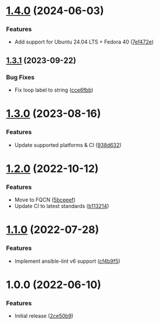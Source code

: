 # [1.4.0](https://github.com/de-it-krachten/ansible-role-sslh/compare/v1.3.1...v1.4.0) (2024-06-03)


### Features

* Add support for Ubuntu 24.04 LTS + Fedora 40 ([7ef472e](https://github.com/de-it-krachten/ansible-role-sslh/commit/7ef472e7e479bd02312ef47684dc8040ff7fb90f))

## [1.3.1](https://github.com/de-it-krachten/ansible-role-sslh/compare/v1.3.0...v1.3.1) (2023-09-22)


### Bug Fixes

* Fix loop label to string ([cce6fbb](https://github.com/de-it-krachten/ansible-role-sslh/commit/cce6fbb3a8d4de279a6d7537011dcf44ff246e21))

# [1.3.0](https://github.com/de-it-krachten/ansible-role-sslh/compare/v1.2.0...v1.3.0) (2023-08-16)


### Features

* Update supported platforms & CI ([938d632](https://github.com/de-it-krachten/ansible-role-sslh/commit/938d63206be51fcec0cdf965dd38af181e926482))

# [1.2.0](https://github.com/de-it-krachten/ansible-role-sslh/compare/v1.1.0...v1.2.0) (2022-10-12)


### Features

* Move to FQCN ([5bceeef](https://github.com/de-it-krachten/ansible-role-sslh/commit/5bceeef4d0df75a1caca537e7a4287e86604f281))
* Update CI to latest standards ([b113214](https://github.com/de-it-krachten/ansible-role-sslh/commit/b11321450ad65c129f8e728e03764d57b00c68b6))

# [1.1.0](https://github.com/de-it-krachten/ansible-role-sslh/compare/v1.0.0...v1.1.0) (2022-07-28)


### Features

* Implement ansible-lint v6 support ([cf4b9f5](https://github.com/de-it-krachten/ansible-role-sslh/commit/cf4b9f544b8569dd57fe23a7e6da2540d9a80f55))

# 1.0.0 (2022-06-10)


### Features

* Initial release ([2ce50b9](https://github.com/de-it-krachten/ansible-role-sslh/commit/2ce50b9a90008cd885139d2bb67b6b84f0beebae))
